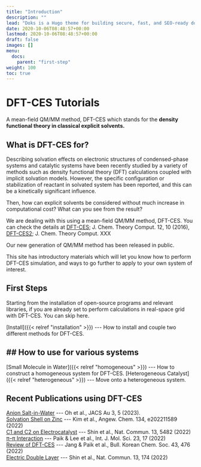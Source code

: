 ```yaml
---
title: "Introduction"
description: ""
lead: "Doks is a Hugo theme for building secure, fast, and SEO-ready documentation websites, which you can easily update and customize."
date: 2020-10-06T08:48:57+00:00
lastmod: 2020-10-06T08:48:57+00:00
draft: false
images: []
menu:
  docs:
    parent: "first-step"
weight: 100
toc: true
---
```


<h1> DFT-CES Tutorials </h1>

<div class="callout callout-info">
A mean-field QM/MM method, DFT-CES which stands for the <strong> density functional theory in classical explicit solvents.</strong>
</div>

<h2>
What is DFT-CES for?
</h2>
Describing solvation effects on electronic structures of condensed-phase systems and catalytic systems have been recently studied by a variety of methods such as density functional theory (DFT) calculations coupled with implicit solvation models. However, the specific configuration or stabilization of reactant in solvated system has been reported, and this can be a kinetically significant influence.

Then, how can explicit solvents be considered without much increase in computational cost? What can you see from the result?

We are dealing with this using a mean-field QM/MM method, DFT-CES. You can check the details at [DFT-CES](https://doi.org/10.1021/acs.jctc.6b00469); J. Chem. Theory Comput. 12, 10 (2016), [DFT-CES2](https://ththjang.github.io); J. Chem. Theory Comput. XXX

Our new generation of QM/MM method has been released in public.

This site has introductory materials which will let you know how to perform DFT-CES simulation, and ways to go further to apply to your own system of interest.

## First Steps

Starting from the installation of open-source programs and relevant libraries, if you are already set to perform calculations in real-space grid with DFT-CES. You can skip here.

[Install]({{< relref "installation" >}}) --- How to install and couple two different methods for DFT-CES.

<h2>
## How to use for various systems
</h2>

[Small Molecule in Water]({{< relref "homogeneous" >}}) --- How to construct a homogeneous system for DFT-CES.
[Heterogeneous Catalyst]({{< relref "heterogeneous" >}}) --- Move onto a heterogeneous system.

## Recent Publications using DFT-CES

[Anion Salt-in-Water](https://pubs.acs.org/doi/full/10.1021/jacsau.3c00061) --- Oh et al., JACS Au 3, 5 (2023).
<br>
[Solvation Shell on Zinc](https://onlinelibrary.wiley.com/doi/10.1002/anie.202211589) --- Kim et al., Angew. Chem. 134, e202211589 (2022)
<br>
[C1 and C2 on Electrocatalyst](https://www.nature.com/articles/s41467-022-33199-8) --- Shin et al., Nat. Commun. 13, 5482 (2022)
<br>
[π–π Interaction](https://www.mdpi.com/1422-0067/23/17/9811) --- Paik & Lee et al., Int. J. Mol. Sci. 23, 17 (2022)
<br>
[Review of DFT-CES](https://onlinelibrary.wiley.com/doi/10.1002/bkcs.12485) --- Jang & Paik et al., Bull. Korean Chem. Soc. 43, 476 (2022)
<br>
[Electric Double Layer](https://www.nature.com/articles/s41467-021-27909-x) --- Shin et al., Nat. Commun. 13, 174 (2022)

<!-- ## Get started

There are two main ways to get started with Doks:

### Tutorial

{{< alert icon="👉" text="The Tutorial is intended for novice to intermediate users." />}}

Step-by-step instructions on how to start a new Doks project. [Tutorial →](https://getdoks.org/tutorial/introduction/)

### Quick Start

{{< alert icon="👉" text="The Quick Start is intended for intermediate to advanced users." />}}

One page summary of how to start a new Doks project. [Quick Start →]({{< relref "quick-start" >}})

## Go further

Recipes, Reference Guides, Extensions, and Showcase.

### Recipes

Get instructions on how to accomplish common tasks with Doks. [Recipes →](https://getdoks.org/docs/recipes/project-configuration/)

### Reference Guides

Learn how to customize Doks to fully make it your own. [Reference Guides →](https://getdoks.org/docs/reference-guides/security/)

### Extensions

Get instructions on how to add even more to Doks. [Extensions →](https://getdoks.org/docs/extensions/breadcrumb-navigation/)

### Showcase

See what others have build with Doks. [Showcase →](https://getdoks.org/showcase/electric-blocks/)

## Contributing

Find out how to contribute to Doks. [Contributing →](https://getdoks.org/docs/contributing/how-to-contribute/)

## Help

Get help on Doks. [Help →]({{< relref "how-to-update" >}}) -->
